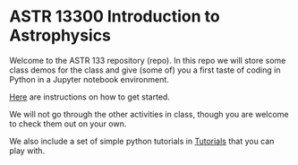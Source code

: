 # ASTR 13300 Introduction to Astrophysics

Welcome to the ASTR 133 repository (repo). In this repo we will store some class demos for the class and give (some of) you a first taste of coding in Python in a Jupyter notebook environment.

[Here](Setting_up_on_midway_and_jupyter.pdf) are instructions on how to get started. 

We will not go through the other activities in class, though you are welcome to check them out on your own.

We also include a set of simple python tutorials in [Tutorials](https://github.com/chihway/astr133/tree/master/Tutorials) that you can play with.
